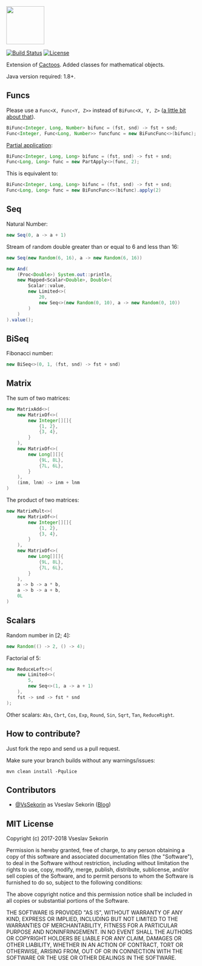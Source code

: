 <img src="http://cf.jare.io/?u=http%3A%2F%2Fwww.yegor256.com%2Fimages%2Fbooks%2Felegant-objects%2Fcactus.svg" height="100px" />

[![Build Status](https://travis-ci.org/VsSekorin/cactoos-math.svg?branch=master)](https://travis-ci.org/VsSekorin/cactoos-math)
[![License](https://img.shields.io/badge/license-MIT-green.svg)](https://github.com/VsSekorin/cactoos-math/blob/master/LICENSE)

Extension of [Cactoos](https://github.com/yegor256/cactoos). Added classes for mathematical objects.

Java version required: 1.8+.

## Funcs

Please use a `Func<X, Func<Y, Z>>` instead of `BiFunc<X, Y, Z>` ([a little bit about that](https://github.com/google/guava/wiki/IdeaGraveyard#functionspredicates-for-n--2-inputs)).

```java
BiFunc<Integer, Long, Number> bifunc = (fst, snd) -> fst + snd;
Func<Integer, Func<Long, Number>> funcfunc = new BiFuncFunc<>(bifunc);
```

[Partial application](https://en.wikipedia.org/wiki/Partial_application):

```java
BiFunc<Integer, Long, Long> bifunc = (fst, snd) -> fst + snd;
Func<Long, Long> func = new PartApply<>(func, 2);
```
This is equivalent to:
```java
BiFunc<Integer, Long, Long> bifunc = (fst, snd) -> fst + snd;
Func<Long, Long> func = new BiFuncFunc<>(bifunc).apply(2)
```

## Seq

Natural Number:
```java
new Seq(0, a -> a + 1)
```
Stream of random double greater than or equal to 6 and less than 16:
```java
new Seq(new Random(6, 16), a -> new Random(6, 16))
```
```java
new And(
    (Proc<Double>) System.out::println,
    new Mapped<Scalar<Double>, Double>(
        Scalar::value,
        new Limited<>(
            20,
            new Seq<>(new Random(0, 10), a -> new Random(0, 10))
        )
    )
).value();
```

## BiSeq

Fibonacci number:
```java
new BiSeq<>(0, 1, (fst, snd) -> fst + snd)
```

## Matrix

The sum of two matrices:

```java
new MatrixAdd<>(
    new MatrixOf<>(
        new Integer[][]{
            {1, 2},
            {3, 4},
        }
    ),
    new MatrixOf<>(
        new Long[][]{
            {9L, 8L},
            {7L, 6L},
        }
    ),
    (inm, lnm) -> inm + lnm
)
```

The product of two matrices:

```java
new MatrixMult<>(
    new MatrixOf<>(
        new Integer[][]{
            {1, 2},
            {3, 4},
        }
    ),
    new MatrixOf<>(
        new Long[][]{
            {9L, 8L},
            {7L, 6L},
        }
    ),
    a -> b -> a * b,
    a -> b -> a + b,
    0L
)
```

## Scalars

Random number in [2; 4]:
```java
new Random(() -> 2, () -> 4);
```

Factorial of 5:

```java
new ReduceLeft<>(
    new Limited<>(
        5,
        new Seq<>(1, a -> a + 1)
    ),
    fst -> snd -> fst * snd
);
```

Other scalars: `Abs`, `Cbrt`, `Cos`, `Exp`, `Round`, `Sin`, `Sqrt`, `Tan`, `ReduceRight`.

## How to contribute?

Just fork the repo and send us a pull request.

Make sure your branch builds without any warnings/issues:

```
mvn clean install -Pqulice
```

## Contributors

  - [@VsSekorin](https://github.com/VsSekorin) as Vseslav Sekorin ([Blog](http://vssekorin.com))

## MIT License

Copyright (c) 2017-2018 Vseslav Sekorin

Permission is hereby granted, free of charge, to any person obtaining a copy
of this software and associated documentation files (the "Software"), to deal
in the Software without restriction, including without limitation the rights
to use, copy, modify, merge, publish, distribute, sublicense, and/or sell
copies of the Software, and to permit persons to whom the Software is
furnished to do so, subject to the following conditions:

The above copyright notice and this permission notice shall be included in all
copies or substantial portions of the Software.

THE SOFTWARE IS PROVIDED "AS IS", WITHOUT WARRANTY OF ANY KIND, EXPRESS OR
IMPLIED, INCLUDING BUT NOT LIMITED TO THE WARRANTIES OF MERCHANTABILITY,
FITNESS FOR A PARTICULAR PURPOSE AND NONINFRINGEMENT. IN NO EVENT SHALL THE
AUTHORS OR COPYRIGHT HOLDERS BE LIABLE FOR ANY CLAIM, DAMAGES OR OTHER
LIABILITY, WHETHER IN AN ACTION OF CONTRACT, TORT OR OTHERWISE, ARISING FROM,
OUT OF OR IN CONNECTION WITH THE SOFTWARE OR THE USE OR OTHER DEALINGS IN THE
SOFTWARE.

